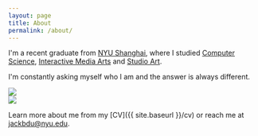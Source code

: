 ```yaml
---
layout: page
title: About
permalink: /about/
---
```


I'm a recent graduate from [NYU Shanghai](https://shanghai.nyu.edu), where I studied [Computer Science](https://shanghai.nyu.edu/academics/majors/cs), [Interactive Media Arts](http://ima.nyu.sh) and [Studio Art](http://steinhardt.nyu.edu/art/studio/minor/studio_art_minor).

I'm constantly asking myself who I am and the answer is always different.

<div class="clearfix">
  <div class="filter"><img class="about" src="{{ site.baseurl }}/images/about/wo.jpg" /></div>
  <div class="filter"><img class="about" src="{{ site.baseurl }}/images/about/wo.jpg" /></div>
</div>

Learn more about me from my [CV]({{ site.baseurl }}/cv) or reach me at [jackbdu@nyu.edu](mailto:jackbdu@nyu.edu).
